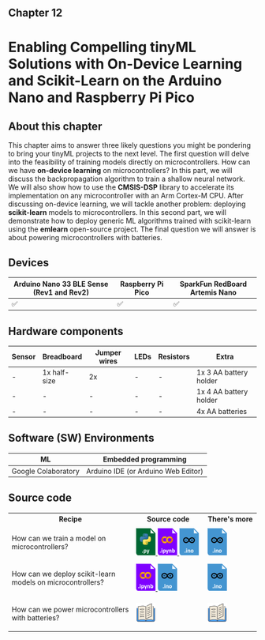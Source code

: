 <h2>Chapter 12</h2>
<h1><b>Enabling Compelling tinyML Solutions with On-Device Learning and Scikit-Learn on the Arduino Nano and Raspberry Pi Pico  </b></h1>

<h2> About this chapter </h2>

This chapter aims to answer three likely questions you might be pondering to bring your tinyML projects to the next level.
The first question will delve into the feasibility of training models directly on microcontrollers. How can we have <b>on-device learning</b> on microcontrollers? In this part, we will discuss the backpropagation algorithm to train a shallow neural network. We will also show how to use the <b>CMSIS-DSP</b> library to accelerate its implementation on any microcontroller with an Arm Cortex-M CPU.
After discussing on-device learning, we will tackle another problem: deploying <b>scikit-learn</b> models to microcontrollers. In this second part, we will demonstrate how to deploy generic ML algorithms trained with scikit-learn using the <b>emlearn</b> open-source project.
The final question we will answer is about powering microcontrollers with batteries.

<h2> Devices </h2>

| Arduino Nano 33 BLE Sense (Rev1 and Rev2) | Raspberry Pi Pico | SparkFun RedBoard Artemis Nano |
| ----------- | ---------------------------------------------------------------- | -- |
| ✅ | ✅ | ✅ |

<h2> Hardware components </h2>

| Sensor  | Breadboard | Jumper wires | LEDs | Resistors | Extra |
| --------| -----------| ------------ | ---- | --------- | ----- |
| - | 1x half-size | 2x | - | - | 1x 3 AA battery holder |
| - | - | - | - | - | 1x 4 AA battery holder |
| - | - | - | - | - | 4x AA batteries |

<h2> Software (SW) Environments </h2>

| ML | Embedded programming |
| --------| -------------------- |
| Google Colaboratory | Arduino IDE (or Arduino Web Editor) |

<h2> Source code </h2>

<table class="fixed">
    <col width=50%/>
<tr>
    <th>Recipe</th>
    <th>Source code</th>
    <th>There's more</th>
</tr>
<tr style="height:72px">
    <td>How can we train a model on microcontrollers?</td>
    <td>
        <a href="https://github.com/PacktPublishing/TinyML-Cookbook_2E/blob/main/Chapter12/PythonScripts/01_backpropagation.py">
        <img title="Python script" src="../Imgs/python_icon.png" width="40">
        </a>
        <a href="https://github.com/PacktPublishing/TinyML-Cookbook_2E/blob/main/Chapter12/ColabNotebooks/on_device_learning_and_scikit_learn.ipynb">
        <img title="Colab notebook" src="../Imgs/colab_icon.png" width="40">
        </a>
        <a href="https://github.com/PacktPublishing/TinyML-Cookbook_2E/blob/main/Chapter12/ArduinoSketches/01_backpropagation.ino">
        <img title="Sketch for on-device learning" src="../Imgs/arduino_sketch_icon.png" width="40">
        </a>
    </td>
    <td>
        <a href="https://github.com/PacktPublishing/TinyML-Cookbook_2E/blob/main/Chapter12/ArduinoSketches/01_backpropagation.ino">
        <img title="Sketch for on-device learning" src="../Imgs/arduino_sketch_icon.png" width="40">
        </a>
    </td>
</tr>
<tr style="height:72px">
    <td>How can we deploy scikit-learn models on microcontrollers?</td>
    <td>
        <a href="https://github.com/PacktPublishing/TinyML-Cookbook_2E/blob/main/Chapter12/ColabNotebooks/on_device_learning_and_scikit_learn.ipynb">
        <img title="Colab notebook" src="../Imgs/colab_icon.png" width="40">
        </a>
        <a href="https://github.com/PacktPublishing/TinyML-Cookbook_2E/blob/main/Chapter12/ArduinoSketches/02_scikit_learn_with_emlearn.ino">
        <img title="Sketch for scikit_learn models" src="../Imgs/arduino_sketch_icon.png" width="40">
        </a>
    </td>
    <td>
        <a href="https://github.com/PacktPublishing/TinyML-Cookbook_2E/blob/main/Chapter12/ArduinoSketches/02_scikit_learn_with_emlearn.ino">
        <img title="Sketch for scikit_learn models" src="../Imgs/arduino_sketch_icon.png" width="40">
        </a>
    </td>
</tr>
<tr style="height:72px">
    <td>How can we power microcontrollers with batteries?</td>
    <td>
        <a>
        <img title="More in the book!" src="../Imgs/books_icon.svg" width="40">
        </a>
    </td>
    <td>
        <a>
        <img title="More in the book!" src="../Imgs/books_icon.svg" width="40">
        </a>
    </td>
</tr>
</table>